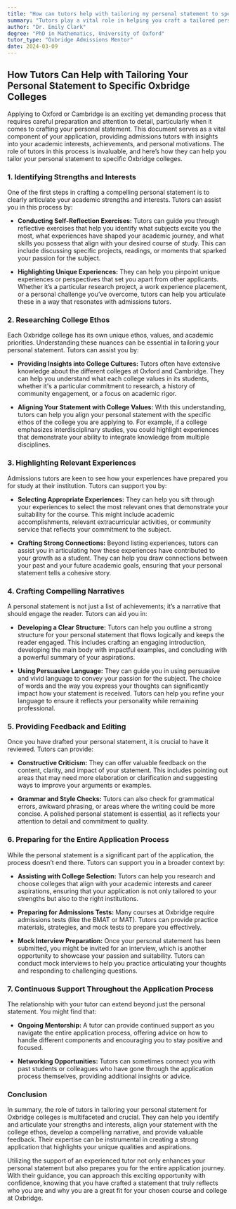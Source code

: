 ```yaml
---
title: "How can tutors help with tailoring my personal statement to specific Oxbridge colleges?"
summary: "Tutors play a vital role in helping you craft a tailored personal statement for Oxbridge, enhancing your application with insights and support."
author: "Dr. Emily Clark"
degree: "PhD in Mathematics, University of Oxford"
tutor_type: "Oxbridge Admissions Mentor"
date: 2024-03-09
---
```


## How Tutors Can Help with Tailoring Your Personal Statement to Specific Oxbridge Colleges

Applying to Oxford or Cambridge is an exciting yet demanding process that requires careful preparation and attention to detail, particularly when it comes to crafting your personal statement. This document serves as a vital component of your application, providing admissions tutors with insights into your academic interests, achievements, and personal motivations. The role of tutors in this process is invaluable, and here’s how they can help you tailor your personal statement to specific Oxbridge colleges.

### 1. Identifying Strengths and Interests

One of the first steps in crafting a compelling personal statement is to clearly articulate your academic strengths and interests. Tutors can assist you in this process by:

- **Conducting Self-Reflection Exercises:** Tutors can guide you through reflective exercises that help you identify what subjects excite you the most, what experiences have shaped your academic journey, and what skills you possess that align with your desired course of study. This can include discussing specific projects, readings, or moments that sparked your passion for the subject.

- **Highlighting Unique Experiences:** They can help you pinpoint unique experiences or perspectives that set you apart from other applicants. Whether it’s a particular research project, a work experience placement, or a personal challenge you’ve overcome, tutors can help you articulate these in a way that resonates with admissions tutors.

### 2. Researching College Ethos

Each Oxbridge college has its own unique ethos, values, and academic priorities. Understanding these nuances can be essential in tailoring your personal statement. Tutors can assist you by:

- **Providing Insights into College Cultures:** Tutors often have extensive knowledge about the different colleges at Oxford and Cambridge. They can help you understand what each college values in its students, whether it's a particular commitment to research, a history of community engagement, or a focus on academic rigor.

- **Aligning Your Statement with College Values:** With this understanding, tutors can help you align your personal statement with the specific ethos of the college you are applying to. For example, if a college emphasizes interdisciplinary studies, you could highlight experiences that demonstrate your ability to integrate knowledge from multiple disciplines.

### 3. Highlighting Relevant Experiences

Admissions tutors are keen to see how your experiences have prepared you for study at their institution. Tutors can support you by:

- **Selecting Appropriate Experiences:** They can help you sift through your experiences to select the most relevant ones that demonstrate your suitability for the course. This might include academic accomplishments, relevant extracurricular activities, or community service that reflects your commitment to the subject.

- **Crafting Strong Connections:** Beyond listing experiences, tutors can assist you in articulating how these experiences have contributed to your growth as a student. They can help you draw connections between your past and your future academic goals, ensuring that your personal statement tells a cohesive story.

### 4. Crafting Compelling Narratives

A personal statement is not just a list of achievements; it’s a narrative that should engage the reader. Tutors can aid you in:

- **Developing a Clear Structure:** Tutors can help you outline a strong structure for your personal statement that flows logically and keeps the reader engaged. This includes crafting an engaging introduction, developing the main body with impactful examples, and concluding with a powerful summary of your aspirations.

- **Using Persuasive Language:** They can guide you in using persuasive and vivid language to convey your passion for the subject. The choice of words and the way you express your thoughts can significantly impact how your statement is received. Tutors can help you refine your language to ensure it reflects your personality while remaining professional.

### 5. Providing Feedback and Editing

Once you have drafted your personal statement, it is crucial to have it reviewed. Tutors can provide:

- **Constructive Criticism:** They can offer valuable feedback on the content, clarity, and impact of your statement. This includes pointing out areas that may need more elaboration or clarification and suggesting ways to improve your arguments or examples.

- **Grammar and Style Checks:** Tutors can also check for grammatical errors, awkward phrasing, or areas where the writing could be more concise. A polished personal statement is essential, as it reflects your attention to detail and commitment to quality.

### 6. Preparing for the Entire Application Process

While the personal statement is a significant part of the application, the process doesn’t end there. Tutors can support you in a broader context by:

- **Assisting with College Selection:** Tutors can help you research and choose colleges that align with your academic interests and career aspirations, ensuring that your application is not only tailored to your strengths but also to the right institutions.

- **Preparing for Admissions Tests:** Many courses at Oxbridge require admissions tests (like the BMAT or MAT). Tutors can provide practice materials, strategies, and mock tests to prepare you effectively.

- **Mock Interview Preparation:** Once your personal statement has been submitted, you might be invited for an interview, which is another opportunity to showcase your passion and suitability. Tutors can conduct mock interviews to help you practice articulating your thoughts and responding to challenging questions.

### 7. Continuous Support Throughout the Application Process

The relationship with your tutor can extend beyond just the personal statement. You might find that:

- **Ongoing Mentorship:** A tutor can provide continued support as you navigate the entire application process, offering advice on how to handle different components and encouraging you to stay positive and focused.

- **Networking Opportunities:** Tutors can sometimes connect you with past students or colleagues who have gone through the application process themselves, providing additional insights or advice.

### Conclusion

In summary, the role of tutors in tailoring your personal statement for Oxbridge colleges is multifaceted and crucial. They can help you identify and articulate your strengths and interests, align your statement with the college ethos, develop a compelling narrative, and provide valuable feedback. Their expertise can be instrumental in creating a strong application that highlights your unique qualities and aspirations.

Utilizing the support of an experienced tutor not only enhances your personal statement but also prepares you for the entire application journey. With their guidance, you can approach this exciting opportunity with confidence, knowing that you have crafted a statement that truly reflects who you are and why you are a great fit for your chosen course and college at Oxbridge.
    